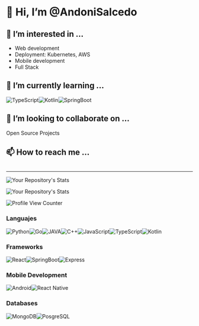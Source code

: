 # 👋 Hi, I’m @AndoniSalcedo

## 👀 I’m interested in ...

- Web development 
- Deployment: Kubernetes, AWS
- Mobile development  
- Full Stack

## 🌱 I’m currently learning ...

<img alt="TypeScript" src="https://img.shields.io/badge/TypeScript-007ACC?style=for-the-badge&logo=typescript&logoColor=white"><img alt="Kotlin" src="https://img.shields.io/badge/Kotlin-0095D5?&style=for-the-badge&logo=kotlin&logoColor=white"><img alt="SpringBoot" src="https://img.shields.io/badge/Spring-6DB33F?style=for-the-badge&logo=spring&logoColor=white">

## 💞️ I’m looking to collaborate on ...

Open Source Projects

## 📫 How to reach me ...

<a href="mailto:andonisalcedo@gmail.com"> <img alt="" src="https://img.shields.io/badge/Gmail-D14836?style=for-the-badge&logo=gmail&logoColor=white"></a>


---

![Your Repository's Stats](https://github-readme-stats.vercel.app/api?username=AndoniSalcedo&show_icons=true)

![Your Repository's Stats](https://github-readme-stats.vercel.app/api/top-langs/?username=AndoniSalcedo&theme=blue-green)


![Profile View Counter](https://komarev.com/ghpvc/?username=AndoniSalcedo)

### Languajes

<img alt="Python" src="https://img.shields.io/badge/Python-14354C?style=for-the-badge&logo=python&logoColor=white"><img alt="Go" src="https://img.shields.io/badge/Go-00ADD8?style=for-the-badge&logo=go&logoColor=white"><img alt="JAVA" src="https://img.shields.io/badge/Java-ED8B00?style=for-the-badge&logo=java&logoColor=white"><img alt="C++" src="https://img.shields.io/badge/C%2B%2B-00599C?style=for-the-badge&logo=c%2B%2B&logoColor=white"><img alt="JavaScript" src="https://img.shields.io/badge/JavaScript-F7DF1E?style=for-the-badge&logo=javascript&logoColor=black"><img alt="TypeScript" src="https://img.shields.io/badge/TypeScript-007ACC?style=for-the-badge&logo=typescript&logoColor=white"><img alt="Kotlin" src="https://img.shields.io/badge/Kotlin-0095D5?&style=for-the-badge&logo=kotlin&logoColor=white">

### Frameworks
<img alt="React" src="https://img.shields.io/badge/React-20232A?style=for-the-badge&logo=react&logoColor=61DAFB"><img alt="SpringBoot" src="https://img.shields.io/badge/Spring-6DB33F?style=for-the-badge&logo=spring&logoColor=white"><img alt="Express" src="https://img.shields.io/badge/Express.js-404D59?style=for-the-badge">

### Mobile Development

<img alt="Android" src="https://img.shields.io/badge/Android-3DDC84?style=for-the-badge&logo=android&logoColor=white"><img alt="React Native" src="https://img.shields.io/badge/React_Native-20232A?style=for-the-badge&logo=react&logoColor=61DAFB">

### Databases

<img alt="MongoDB" src="https://img.shields.io/badge/MongoDB-4EA94B?style=for-the-badge&logo=mongodb&logoColor=white"><img alt="PosgreSQL" src="https://img.shields.io/badge/PostgreSQL-316192?style=for-the-badge&logo=postgresql&logoColor=white">

 

<!-- BADGES: https://dev.to/envoy_/150-badges-for-github-pnk -->

<!--

<img alt="Python" src="https://img.shields.io/badge/Python-14354C?style=for-the-badge&logo=python&logoColor=white">
<img alt="React" src="https://img.shields.io/badge/React-20232A?style=for-the-badge&logo=react&logoColor=61DAFB">
<img alt="Go" src="https://img.shields.io/badge/Go-00ADD8?style=for-the-badge&logo=go&logoColor=white">
<img alt="JAVA" src="https://img.shields.io/badge/Java-ED8B00?style=for-the-badge&logo=java&logoColor=white">
<img alt="C++" src="https://img.shields.io/badge/C%2B%2B-00599C?style=for-the-badge&logo=c%2B%2B&logoColor=white">
<img alt="HTML" src="https://img.shields.io/badge/HTML5-E34F26?style=for-the-badge&logo=html5&logoColor=white">
<img alt="JavaScript" src="https://img.shields.io/badge/JavaScript-F7DF1E?style=for-the-badge&logo=javascript&logoColor=black">
<img alt="Android" src="https://img.shields.io/badge/Android-3DDC84?style=for-the-badge&logo=android&logoColor=white">
<img alt="TypeScript" src="https://img.shields.io/badge/TypeScript-007ACC?style=for-the-badge&logo=typescript&logoColor=white">
<img alt="Kotlin" src="https://img.shields.io/badge/Kotlin-0095D5?&style=for-the-badge&logo=kotlin&logoColor=white">
<img alt="React Native" src="https://img.shields.io/badge/React_Native-20232A?style=for-the-badge&logo=react&logoColor=61DAFB">
<img alt="MongoDB" src="https://img.shields.io/badge/MongoDB-4EA94B?style=for-the-badge&logo=mongodb&logoColor=white">
<img alt="PosgreSQL" src="https://img.shields.io/badge/PostgreSQL-316192?style=for-the-badge&logo=postgresql&logoColor=white">
<img alt="SpringBoot" src="https://img.shields.io/badge/Spring-6DB33F?style=for-the-badge&logo=spring&logoColor=white">

-->


